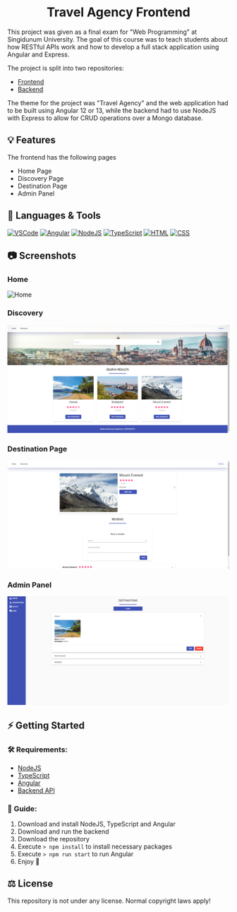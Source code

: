 <h1 align="center">Travel Agency Frontend</h1>

This project was given as a final exam for "Web Programming" at Singidunum University. The goal of this course was to teach students about how RESTful APIs work and how to develop a full stack application using Angular and Express.

The project is split into two repositories:

- [Frontend](https://github.com/Romario-Stankovic/TravelAgency)
- [Backend](https://github.com/Romario-Stankovic/TravelAgency_API)

The theme for the project was "Travel Agency" and the web application had to be built using Angular 12 or 13, while the backend had to use NodeJS with Express to allow for CRUD operations over a Mongo database.

## 💡 Features

The frontend has the following pages

- Home Page
- Discovery Page
- Destination Page
- Admin Panel

## 🧰 Languages & Tools

<a href="https://code.visualstudio.com/"><img src="https://cdn.jsdelivr.net/gh/devicons/devicon/icons/vscode/vscode-original.svg" width="30px" alt="VSCode" title="Visual Studio Code"></a>
<a href="https://angular.io/"><img src="https://cdn.jsdelivr.net/gh/devicons/devicon/icons/angularjs/angularjs-original.svg" width="30px" alt="Angular" title="Angular"></a>
<a href="https://nodejs.org/en/"><img src="https://cdn.jsdelivr.net/gh/devicons/devicon/icons/nodejs/nodejs-original.svg" width="30px" alt="NodeJS" title="NodeJS"></a>
<a href="https://www.typescriptlang.org/"><img src="https://cdn.jsdelivr.net/gh/devicons/devicon/icons/typescript/typescript-original.svg" width="30px" alt="TypeScript" title="TypeScript"></a>
<a href="#"><img src="https://cdn.jsdelivr.net/gh/devicons/devicon/icons/html5/html5-original.svg" width="30px" alt="HTML" title="HTML"></a>
<a href="#"><img src="https://cdn.jsdelivr.net/gh/devicons/devicon/icons/css3/css3-original.svg" width="30px" alt="CSS" title="CSS"></a>

## 📷 Screenshots

### Home
![Home](./.github/images/home.gif?raw=true)
### Discovery
![Discovery](./.github/images/discovery.png?raw=true)
### Destination Page
![Destination](./.github/images/destination.png?raw=true)
### Admin Panel
![Admin Panel](./.github/images/admin.png?raw=true)

## ⚡ Getting Started

### 🛠 Requirements:

- [NodeJS](https://nodejs.org/en/)
- [TypeScript](https://www.typescriptlang.org/)
- [Angular](https://angular.io/)
- [Backend API](https://github.com/Romario-Stankovic/TravelAgency_API)

### 📖 Guide:

1. Download and install NodeJS, TypeScript and Angular
2. Download and run the backend
3. Download the repository
4. Execute ```> npm install``` to install necessary packages
5. Execute ```> npm run start``` to run Angular
6. Enjoy 🙂

## ⚖ License
This repository is not under any license. Normal copyright laws apply!